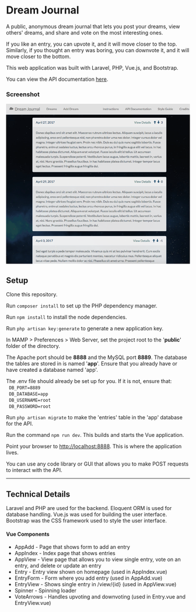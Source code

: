 # Dream Journal

A public, anonymous dream journal that lets you post your dreams, view others' dreams, and share and vote on the most interesting ones.

If you like an entry, you can upvote it, and it will move closer to the top. Similarly, if you thought an entry was boring, you can downvote it, and it will move closer to the bottom.

This web application was built with Laravel, PHP, Vue.js, and Bootstrap.

You can view the API documentation [here](https://audreysharp.gitbooks.io/dream-journal/content/).

### Screenshot
![screenshot](screenshot.png)

## Setup

Clone this repository.

Run `composer install` to set up the PHP dependency manager.

Run `npm install` to install the node dependencies.

Run `php artisan key:generate` to generate a new application key.

In MAMP > Preferences > Web Server, set the project root to the '**public**' folder of the directory.

The Apache port should be **8888** and the MySQL port **8889**.
The database the tables are stored in is named '**app**'.
Ensure that you already have or have created a database named 'app'.

The .env file should already be set up for you. If it is not, ensure that:  
&nbsp;&nbsp;`DB_PORT=8889`  
&nbsp;&nbsp;`DB_DATABASE=app`  
&nbsp;&nbsp;`DB_USERNAME=root`  
&nbsp;&nbsp;`DB_PASSWORD=root`  

Run `php artisan migrate` to make the 'entries' table in the 'app' database for the API.

Run the command `npm run dev`. This builds and starts the Vue application.

Point your browser to [http://localhost:8888](http://localhost:8888). This is where the application lives.

You can use any code library or GUI that allows you to make POST requests to interact with the API.

___

## Technical Details

Laravel and PHP are used for the backend. Eloquent ORM is used for database handling. Vue.js was used for building the user interface. Bootstrap was the CSS framework used to style the user interface.

#### Vue Components
* AppAdd - Page that shows form to add an entry
* AppIndex - Index page that shows entries
* AppView - View page that allows you to view single entry, vote on an entry, and delete or update an entry
* Entry - Entry view shown on homepage (used in AppIndex.vue)
* EntryForm - Form where you add entry (used in AppAdd.vue)
* EntryView - Shows single entry in /view/{id} (used in AppView.vue)
* Spinner - Spinning loader
* VoteArrows - Handles upvoting and downvoting (used in Entry.vue and EntryView.vue)